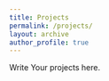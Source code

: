 ```yaml
---
title: Projects
permalink: /projects/
layout: archive
author_profile: true
---
```



Write Your projects here.